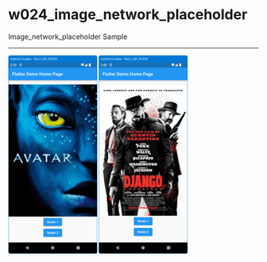 # w024_image_network_placeholder

Image_network_placeholder Sample
<HR>
<img src="https://github.com/VedatBiner/flutter-codes/blob/master/widgets_templates/w024_image_network_placeholder/screen_shots/img-01.png" height="400em"/>
<img src="https://github.com/VedatBiner/flutter-codes/blob/master/widgets_templates/w024_image_network_placeholder/screen_shots/img-02.png" height="400em"/>